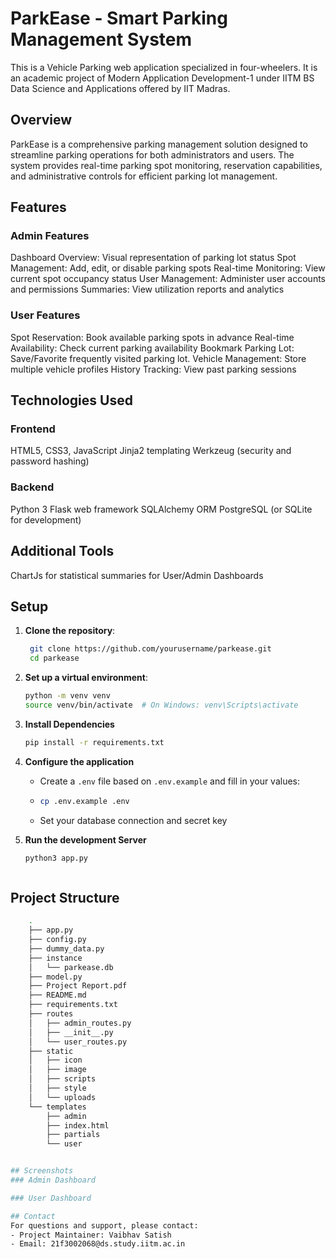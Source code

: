 # ParkEase - Smart Parking Management System
This is a Vehicle Parking web application specialized in four-wheelers. It is an academic project of Modern Application Development-1 under IITM BS Data Science and Applications offered by IIT Madras. 

## Overview
ParkEase is a comprehensive parking management solution designed to streamline parking operations for both administrators and users. The system provides real-time parking spot monitoring, reservation capabilities, and administrative controls for efficient parking lot management.

## Features
### Admin Features
Dashboard Overview: Visual representation of parking lot status
Spot Management: Add, edit, or disable parking spots
Real-time Monitoring: View current spot occupancy status
User Management: Administer user accounts and permissions
Summaries: View utilization reports and analytics

### User Features
Spot Reservation: Book available parking spots in advance
Real-time Availability: Check current parking availability
Bookmark Parking Lot: Save/Favorite frequently visited parking lot.
Vehicle Management: Store multiple vehicle profiles
History Tracking: View past parking sessions

## Technologies Used
### Frontend
HTML5, CSS3, JavaScript
Jinja2 templating
Werkzeug (security and password hashing)

### Backend
Python 3
Flask web framework
SQLAlchemy ORM
PostgreSQL (or SQLite for development)

## Additional Tools
ChartJs for statistical summaries for User/Admin Dashboards

## Setup
1. **Clone the repository**:  
   ```bash
    git clone https://github.com/yourusername/parkease.git
    cd parkease

2. **Set up a virtual environment**:
    ```bash
    python -m venv venv
    source venv/bin/activate  # On Windows: venv\Scripts\activate

3. **Install Dependencies**
   ```bash
   pip install -r requirements.txt

4. **Configure the application**
   - Create a `.env` file based on `.env.example` and fill in your values:
   - ```bash
     cp .env.example .env
   - Set your database connection and secret key

5. **Run the development Server**
   ```bash
   python3 app.py



## Project Structure
   ```bash
       .
       ├── app.py
       ├── config.py
       ├── dummy_data.py
       ├── instance
       │   └── parkease.db
       ├── model.py
       ├── Project Report.pdf
       ├── README.md
       ├── requirements.txt
       ├── routes
       │   ├── admin_routes.py
       │   ├── __init__.py
       │   └── user_routes.py
       ├── static
       │   ├── icon
       │   ├── image
       │   ├── scripts
       │   ├── style
       │   └── uploads
       └── templates
           ├── admin
           ├── index.html
           ├── partials
           └── user


## Screenshots
### Admin Dashboard

### User Dashboard

## Contact
For questions and support, please contact:
- Project Maintainer: Vaibhav Satish
- Email: 21f3002068@ds.study.iitm.ac.in



